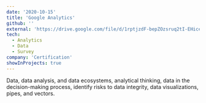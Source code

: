 ```yaml
---
date: '2020-10-15'
title: 'Google Analytics'
github: ''
external: 'https://drive.google.com/file/d/1rptjzdF-bepZOzsruq2tI-EHiceMuG9T/view?usp=sharing'
tech:
  - Analytics
  - Data
  - Survey
company: 'Certification'
showInProjects: true
---
```


Data, data analysis, and data ecosystems, analytical thinking, data in the decision-making process, identify risks to data integrity, data visualizations, pipes, and vectors.